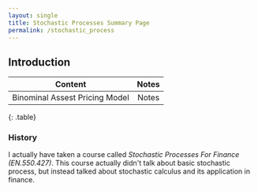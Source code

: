 ```yaml
---
layout: single
title: Stochastic Processes Summary Page
permalink: /stochastic_process
---
```


## Introduction



| Content | Notes |
|:-------:|:-----:|
|Binominal Assest Pricing Model| Notes|
{: .table}


### History
 
I actually have taken a course called _Stochastic Processes For Finance (EN.550.427)_. This course actually didn't talk about basic stochastic process, but instead talked about stochastic calculus and its application in finance. 